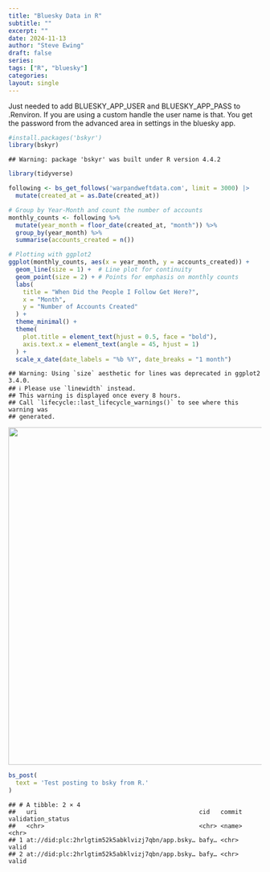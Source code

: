 ```yaml
---
title: "Bluesky Data in R"
subtitle: ""
excerpt: ""
date: 2024-11-13
author: "Steve Ewing"
draft: false
series:
tags: ["R", "bluesky"]
categories:
layout: single
---
```


Just needed to add BLUESKY_APP_USER and BLUESKY_APP_PASS to .Renviron. If you are using a custom handle the user name is that. You get the password from the advanced area in settings in the bluesky app.


``` r
#install.packages('bskyr')
library(bskyr)
```

```
## Warning: package 'bskyr' was built under R version 4.4.2
```

``` r
library(tidyverse)

following <- bs_get_follows('warpandweftdata.com', limit = 3000) |>
  mutate(created_at = as.Date(created_at))
```

``` r
# Group by Year-Month and count the number of accounts
monthly_counts <- following %>%
  mutate(year_month = floor_date(created_at, "month")) %>%
  group_by(year_month) %>%
  summarise(accounts_created = n())

# Plotting with ggplot2
ggplot(monthly_counts, aes(x = year_month, y = accounts_created)) +
  geom_line(size = 1) +  # Line plot for continuity
  geom_point(size = 2) + # Points for emphasis on monthly counts
  labs(
    title = "When Did the People I Follow Get Here?",
    x = "Month",
    y = "Number of Accounts Created"
  ) +
  theme_minimal() +
  theme(
    plot.title = element_text(hjust = 0.5, face = "bold"),
    axis.text.x = element_text(angle = 45, hjust = 1)
  ) +
  scale_x_date(date_labels = "%b %Y", date_breaks = "1 month")
```

```
## Warning: Using `size` aesthetic for lines was deprecated in ggplot2 3.4.0.
## ℹ Please use `linewidth` instead.
## This warning is displayed once every 8 hours.
## Call `lifecycle::last_lifecycle_warnings()` to see where this warning was
## generated.
```

<img src="{{< blogdown/postref >}}index_files/figure-html/unnamed-chunk-2-1.png" width="672" />



``` r
bs_post(
  text = 'Test posting to bsky from R.'
)
```

```
## # A tibble: 2 × 4
##   uri                                             cid   commit validation_status
##   <chr>                                           <chr> <name> <chr>            
## 1 at://did:plc:2hrlgtim52k5abklvizj7qbn/app.bsky… bafy… <chr>  valid            
## 2 at://did:plc:2hrlgtim52k5abklvizj7qbn/app.bsky… bafy… <chr>  valid
```
